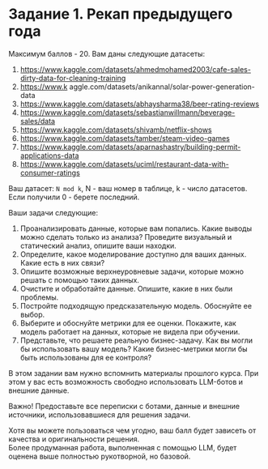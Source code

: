 # Задание 1. Рекап предыдущего года
Максимум баллов - 20. 
Вам даны следующие датасеты:
1. https://www.kaggle.com/datasets/ahmedmohamed2003/cafe-sales-dirty-data-for-cleaning-training
3. https://www.k  aggle.com/datasets/anikannal/solar-power-generation-data
4. https://www.kaggle.com/datasets/abhaysharma38/beer-rating-reviews
5. https://www.kaggle.com/datasets/sebastianwillmann/beverage-sales/data
6. https://www.kaggle.com/datasets/shivamb/netflix-shows
7. https://www.kaggle.com/datasets/tamber/steam-video-games
8. https://www.kaggle.com/datasets/aparnashastry/building-permit-applications-data
9. https://www.kaggle.com/datasets/uciml/restaurant-data-with-consumer-ratings

Ваш датасет: `N mod k`, N - ваш номер в таблице, k - число датасетов. 
Если получили 0 - берете последний.

Ваши задачи следующие:
1. Проанализировать данные, которые вам попались. Какие выводы можно сделать только из анализа? Проведите визуальный и статический анализ, опишите ваши находки.
2. Определите, какое моделирование доступно для ваших данных. Какие есть в них связи? 
3. Опишите возможные верхнеуровневые задачи, которые можно решать с помощью таких данных.
4. Очистите и обработайте данные. Опишите, какие в них были проблемы.
4. Постройте подходящую предсказательную модель. Обоснуйте ее выбор.
5. Выберите и обоснуйте метрики для ее оценки. Покажите, как модель работает на данных, которые не видела при обучении.
6. Представьте, что решаете реальную бизнес-задачу. Как вы могли бы использовать вашу модель? Какие бизнес-метрики могли бы быть использованы для ее контроля?

В этом задании вам нужно вспомнить материалы прошлого курса. 
При этом у вас есть возможность свободно использовать LLM-ботов и внешние данные.

Важно! Предоставьте все переписки с ботами, данные и внешние источники, использовавшиеся для решения задачи. 

Хотя вы можете пользоваться чем угодно, ваш балл будет зависеть от качества и оригинальности решения.  
Более продуманная работа, выполненная с помощью LLM, будет оценена выше полностью рукотворной, но базовой.
